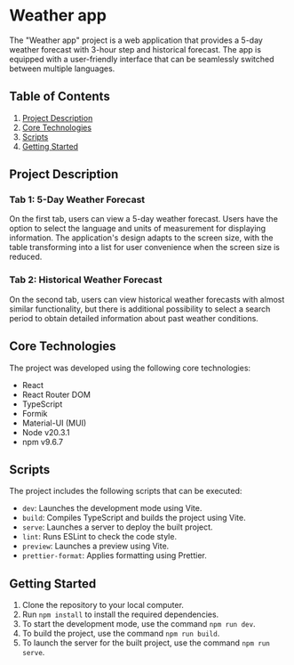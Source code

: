 # Weather app

The "Weather app" project is a web application that provides a 5-day weather forecast with 3-hour step and historical forecast. The app is equipped with a user-friendly interface that can be seamlessly switched between multiple languages.

## Table of Contents

1. [Project Description](#project-description)
2. [Core Technologies](#core-technologies)
3. [Scripts](#scripts)
4. [Getting Started](#getting-started)

## Project Description

### Tab 1: 5-Day Weather Forecast

On the first tab, users can view a 5-day weather forecast. Users have the option to select the language and units of measurement for displaying information. The application's design adapts to the screen size, with the table transforming into a list for user convenience when the screen size is reduced.

### Tab 2: Historical Weather Forecast

On the second tab, users can view historical weather forecasts with almost similar functionality, but there is additional possibility to select a search period to obtain detailed information about past weather conditions.

## Core Technologies

The project was developed using the following core technologies:

- React
- React Router DOM
- TypeScript
- Formik
- Material-UI (MUI)
- Node v20.3.1
- npm v9.6.7

## Scripts

The project includes the following scripts that can be executed:

- `dev`: Launches the development mode using Vite.
- `build`: Compiles TypeScript and builds the project using Vite.
- `serve`: Launches a server to deploy the built project.
- `lint`: Runs ESLint to check the code style.
- `preview`: Launches a preview using Vite.
- `prettier-format`: Applies formatting using Prettier.

## Getting Started

1. Clone the repository to your local computer.
2. Run `npm install` to install the required dependencies.
3. To start the development mode, use the command `npm run dev`.
4. To build the project, use the command `npm run build`.
5. To launch the server for the built project, use the command `npm run serve`.
